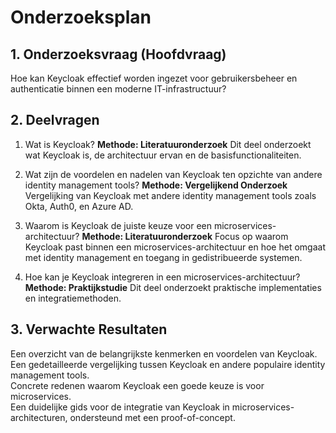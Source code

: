 # Onderzoeksplan
## 1. Onderzoeksvraag (Hoofdvraag)
Hoe kan Keycloak effectief worden ingezet voor gebruikersbeheer en authenticatie binnen een moderne IT-infrastructuur?

## 2. Deelvragen
1. Wat is Keycloak?
**Methode: Literatuuronderzoek**
Dit deel onderzoekt wat Keycloak is, de architectuur ervan en de basisfunctionaliteiten.

2. Wat zijn de voordelen en nadelen van Keycloak ten opzichte van andere identity management tools?
**Methode: Vergelijkend Onderzoek**
Vergelijking van Keycloak met andere identity management tools zoals Okta, Auth0, en Azure AD.

3. Waarom is Keycloak de juiste keuze voor een microservices-architectuur?
**Methode: Literatuuronderzoek**
Focus op waarom Keycloak past binnen een microservices-architectuur en hoe het omgaat met identity management en toegang in gedistribueerde systemen.

4. Hoe kan je Keycloak integreren in een microservices-architectuur?
**Methode: Praktijkstudie**
Dit deel onderzoekt praktische implementaties en integratiemethoden.

## 3. Verwachte Resultaten
Een overzicht van de belangrijkste kenmerken en voordelen van Keycloak.  
Een gedetailleerde vergelijking tussen Keycloak en andere populaire identity management tools.  
Concrete redenen waarom Keycloak een goede keuze is voor microservices.  
Een duidelijke gids voor de integratie van Keycloak in microservices-architecturen, ondersteund met een proof-of-concept.  
